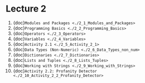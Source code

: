 # Lecture 2

1. {doc}`Modules and Packages <./2_1_Modules_and_Packages>`
2. {doc}`Programming Basics <./2_2_Programming_Basics>`
3. {doc}`Operators <./2_3_Operators>`
4. {doc}`Variables <./2_4_Variables>`
5. {doc}`Activity 2.1 <./2_5_Activity_2_1>`
6. {doc}`Data Types (Non-Numeric) <./2_6_Data_Types_non_num>`
7. {doc}`Dictionaries <./2_7_Dictionaries>`
8. {doc}`Lists and Tuples <./2_8_Lists_Tuples>`
9. {doc}`Working with Strings <./2_9_Working_with_Strings>`
10. {doc}`Activity 2.2: Profanity Detector <./2_10_Activity_2_2_Profanity_Detector>`
